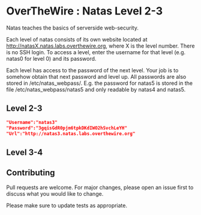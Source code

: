 # OverTheWire : Natas Level 2-3

Natas teaches the basics of serverside web-security.

Each level of natas consists of its own website located at http://natasX.natas.labs.overthewire.org, where X is the level number. There is no SSH login. To access a level, enter the username for that level (e.g. natas0 for level 0) and its password.

Each level has access to the password of the next level. Your job is to somehow obtain that next password and level up. All passwords are also stored in /etc/natas_webpass/. E.g. the password for natas5 is stored in the file /etc/natas_webpass/natas5 and only readable by natas4 and natas5.



## Level 2-3
```json
"Username":"natas3"
"Password":"3gqisGdR0pjm6tpkDKdIWO2hSvchLeYH"
"Url":"http://natas3.natas.labs.overthewire.org"
```

## Level 3-4



## Contributing

Pull requests are welcome. For major changes, please open an issue first
to discuss what you would like to change.

Please make sure to update tests as appropriate.
